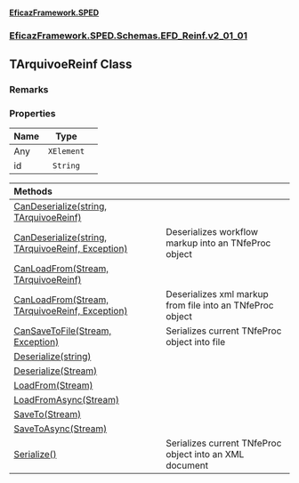 #### [EficazFramework.SPED](EficazFrameworkSPED.md 'EficazFramework SPED')
### [EficazFramework.SPED.Schemas.EFD_Reinf.v2_01_01](EficazFramework.SPED.Schemas.EFD_Reinf.v2_01_01.md 'EficazFramework.SPED.Schemas.EFD_Reinf.v2_01_01')

## TArquivoeReinf Class

### Remarks
### Properties

| Name | Type | |
| :--- | :---: | :--- |
| Any | `XElement` |  |
| id | `String` |  |

| Methods | |
| :--- | :--- |
| [CanDeserialize(string, TArquivoeReinf)](EficazFramework.SPED.Schemas.EFD_Reinf.v2_01_01/TArquivoeReinf/CanDeserialize(string,TArquivoeReinf).md 'EficazFramework.SPED.Schemas.EFD_Reinf.v2_01_01.TArquivoeReinf.CanDeserialize(string, EficazFramework.SPED.Schemas.EFD_Reinf.v2_01_01.TArquivoeReinf)') | |
| [CanDeserialize(string, TArquivoeReinf, Exception)](EficazFramework.SPED.Schemas.EFD_Reinf.v2_01_01/TArquivoeReinf/CanDeserialize(string,TArquivoeReinf,Exception).md 'EficazFramework.SPED.Schemas.EFD_Reinf.v2_01_01.TArquivoeReinf.CanDeserialize(string, EficazFramework.SPED.Schemas.EFD_Reinf.v2_01_01.TArquivoeReinf, System.Exception)') | Deserializes workflow markup into an TNfeProc object |
| [CanLoadFrom(Stream, TArquivoeReinf)](EficazFramework.SPED.Schemas.EFD_Reinf.v2_01_01/TArquivoeReinf/CanLoadFrom(Stream,TArquivoeReinf).md 'EficazFramework.SPED.Schemas.EFD_Reinf.v2_01_01.TArquivoeReinf.CanLoadFrom(System.IO.Stream, EficazFramework.SPED.Schemas.EFD_Reinf.v2_01_01.TArquivoeReinf)') | |
| [CanLoadFrom(Stream, TArquivoeReinf, Exception)](EficazFramework.SPED.Schemas.EFD_Reinf.v2_01_01/TArquivoeReinf/CanLoadFrom(Stream,TArquivoeReinf,Exception).md 'EficazFramework.SPED.Schemas.EFD_Reinf.v2_01_01.TArquivoeReinf.CanLoadFrom(System.IO.Stream, EficazFramework.SPED.Schemas.EFD_Reinf.v2_01_01.TArquivoeReinf, System.Exception)') | Deserializes xml markup from file into an TNfeProc object |
| [CanSaveToFile(Stream, Exception)](EficazFramework.SPED.Schemas.EFD_Reinf.v2_01_01/TArquivoeReinf/CanSaveToFile(Stream,Exception).md 'EficazFramework.SPED.Schemas.EFD_Reinf.v2_01_01.TArquivoeReinf.CanSaveToFile(System.IO.Stream, System.Exception)') | Serializes current TNfeProc object into file |
| [Deserialize(string)](EficazFramework.SPED.Schemas.EFD_Reinf.v2_01_01/TArquivoeReinf/Deserialize(string).md 'EficazFramework.SPED.Schemas.EFD_Reinf.v2_01_01.TArquivoeReinf.Deserialize(string)') | |
| [Deserialize(Stream)](EficazFramework.SPED.Schemas.EFD_Reinf.v2_01_01/TArquivoeReinf/Deserialize(Stream).md 'EficazFramework.SPED.Schemas.EFD_Reinf.v2_01_01.TArquivoeReinf.Deserialize(System.IO.Stream)') | |
| [LoadFrom(Stream)](EficazFramework.SPED.Schemas.EFD_Reinf.v2_01_01/TArquivoeReinf/LoadFrom(Stream).md 'EficazFramework.SPED.Schemas.EFD_Reinf.v2_01_01.TArquivoeReinf.LoadFrom(System.IO.Stream)') | |
| [LoadFromAsync(Stream)](EficazFramework.SPED.Schemas.EFD_Reinf.v2_01_01/TArquivoeReinf/LoadFromAsync(Stream).md 'EficazFramework.SPED.Schemas.EFD_Reinf.v2_01_01.TArquivoeReinf.LoadFromAsync(System.IO.Stream)') | |
| [SaveTo(Stream)](EficazFramework.SPED.Schemas.EFD_Reinf.v2_01_01/TArquivoeReinf/SaveTo(Stream).md 'EficazFramework.SPED.Schemas.EFD_Reinf.v2_01_01.TArquivoeReinf.SaveTo(System.IO.Stream)') | |
| [SaveToAsync(Stream)](EficazFramework.SPED.Schemas.EFD_Reinf.v2_01_01/TArquivoeReinf/SaveToAsync(Stream).md 'EficazFramework.SPED.Schemas.EFD_Reinf.v2_01_01.TArquivoeReinf.SaveToAsync(System.IO.Stream)') | |
| [Serialize()](EficazFramework.SPED.Schemas.EFD_Reinf.v2_01_01/TArquivoeReinf/Serialize().md 'EficazFramework.SPED.Schemas.EFD_Reinf.v2_01_01.TArquivoeReinf.Serialize()') | Serializes current TNfeProc object into an XML document |
